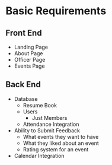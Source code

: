 # Basic Requirements

## Front End
- Landing Page
- About Page
- Officer Page
- Events Page

## Back End
- Database
    - Resume Book
    - Users
        - Just Members
    - Attendance Integration
- Ability to Submit Feedback
    - What events they want to have
    - What they liked about an event
    - Rating system for an event
- Calendar Integration
